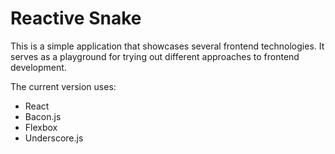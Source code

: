 Reactive Snake
==============

This is a simple application that showcases several frontend technologies. It serves as a playground for trying out different approaches to frontend development.

The current version uses:
- React
- Bacon.js
- Flexbox
- Underscore.js